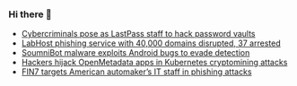 ### Hi there 👋

<!--START_SECTION:feed-->
* [Cybercriminals pose as LastPass staff to hack password vaults](https://www.bleepingcomputer.com/news/security/cybercriminals-pose-as-lastpass-staff-to-hack-password-vaults/)
* [LabHost phishing service with 40,000 domains disrupted, 37 arrested](https://www.bleepingcomputer.com/news/security/labhost-phishing-service-with-40-000-domains-disrupted-37-arrested/)
* [SoumniBot malware exploits Android bugs to evade detection](https://www.bleepingcomputer.com/news/security/soumnibot-malware-exploits-android-bugs-to-evade-detection/)
* [Hackers hijack OpenMetadata apps in Kubernetes cryptomining attacks](https://www.bleepingcomputer.com/news/security/hackers-hijack-openmetadata-apps-in-kubernetes-cryptomining-attacks/)
* [FIN7 targets American automaker’s IT staff in phishing attacks](https://www.bleepingcomputer.com/news/security/fin7-targets-american-automakers-it-staff-in-phishing-attacks/)
<!--END_SECTION:feed-->

<!--
**frankenk/frankenk** is a ✨ _special_ ✨ repository because its `README.md` (this file) appears on your GitHub profile.

Here are some ideas to get you started:

- 🔭 I’m currently working on ...
- 🌱 I’m currently learning ...
- 👯 I’m looking to collaborate on ...
- 🤔 I’m looking for help with ...
- 💬 Ask me about ...
- 📫 How to reach me: ...
- 😄 Pronouns: ...
- ⚡ Fun fact: ...
-->




